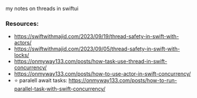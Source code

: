 my notes on threads in swiftui<!--more-->

### Resources:
- https://swiftwithmajid.com/2023/09/19/thread-safety-in-swift-with-actors/
- https://swiftwithmajid.com/2023/09/05/thread-safety-in-swift-with-locks/
- https://onmyway133.com/posts/how-task-use-thread-in-swift-concurrency/
- https://onmyway133.com/posts/how-to-use-actor-in-swift-concurrency/
- ⭐ paralell await tasks: https://onmyway133.com/posts/how-to-run-parallel-task-with-swift-concurrency/
